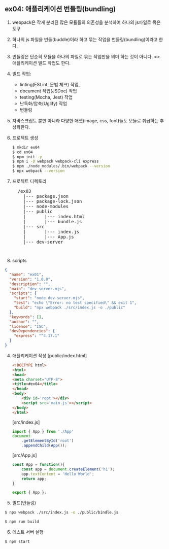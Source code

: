 ## ex04: 애플리케이션 번들링(bundling)
1.  webpack은 작게 분리된 많은 모듈들의 의존성을 분석하여 하나의 js파일로 묶은 도구
2.  하나의 js 파일을 번들(buddle)이라 하고 묶는 작업을 번들링(bundling)이라고 한다.
3.  번들링은 단순히 모듈을 하나의 파일로 묶는 작업만을 의미 하는 것이 아니다. => 애플리케이션 빌드 작업도 한다.
4.  빌드 작업:
    + linting(ESLint, 문법 체크) 작업,  
    + document 작업(JSDoc) 작업
    + testing(Mocha, Jest) 작업
    + 난독화/압축(Uglify) 작업
    + 번들링
5. 자바스크립트 뿐만 아니라 다양한 애셋(image, css, font)들도 모듈로 취급하는 추상화한다. 

1. 프로젝트 생성
    ```bash
    $ mkdir ex04
    $ cd ex04
    $ npm init -y
    $ npm i -D webpack webpack-cli express
    $ npm ./node_modules/.bin/webpack --version
    $ npx webpack --version
    ```
2.  프로젝트 디렉토리
    <pre>
      /ex03
        |--- package.json
        |--- package-lock.json
        |--- node-modules
        |--- public
        |       |--- index.html
        |       |--- bundle.js
        |--- src
        |       |--- index.js
        |       |--- App.js
        |--- dev-server   
    <pre>
3. scripts
```json
{
  "name": "ex01",
  "version": "1.0.0",
  "description": "",
  "main": "dev-server.mjs",
  "scripts": {
    "start": "node dev-server.mjs",
    "test": "echo \"Error: no test specified\" && exit 1",
    "build": "npx webpack ./src/index.js -o ./public"
  },
  "keywords": [],
  "author": "",
  "license": "ISC",
  "devDependencies": {
    "express": "^4.17.1"
  }
}
```

4.  애플리케이션 작성
    [public/index.html]
    ```html
    <!DOCTYPE html>
    <html>
    <head>
    <meta charset="UTF-8">
    <title>#ex04</title>
    </head>
    <body>
        <div id='root'></div>
        <script src='main.js'></script>
    </body>
    </html>    
    ```
    [src/index.js]
    ```javascript
    import { App } from './App'
    document
        .getElementById('root')
        .appendChild(App());
    ```
    [src/App.js]
    ```javascript
    const App = function(){
        const app = document.createElement('h1');
        app.textContent = 'Hello World';
        return app;
    }
    
    export { App };
    ```

5. 빌드(번들링)
```bash
$ npx webpack ./src/index.js -o ./public/bindle.js
```

```bash
$ npm run build
```

6. 테스트 서버 실행
```bash
$ npm start
```